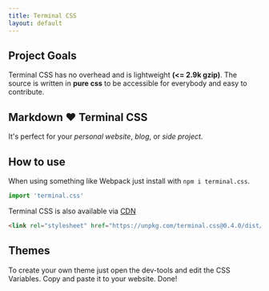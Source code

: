 ```yaml
---
title: Terminal CSS
layout: default
---
```


## Project Goals

Terminal CSS has no overhead and is lightweight **(<= 2.9k gzip)**. 
The source is written in **pure css** to be accessible for everybody and easy to contribute.

## Markdown ❤️ Terminal CSS 

It's perfect for your *personal website*, *blog*, or *side project*.

## How to use

When using something like Webpack just install with `npm i terminal.css`.

```js
import 'terminal.css'
```

Terminal CSS is also available via [CDN](https://unpkg.com/terminal.css@0.4.0/dist/terminal.min.css)

```html
<link rel="stylesheet" href="https://unpkg.com/terminal.css@0.4.0/dist/terminal.min.css" />
```

## Themes

To create your own theme just open the dev-tools and edit the CSS Variables. Copy and paste it to your website. Done!